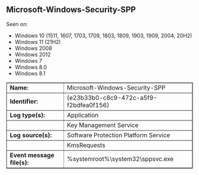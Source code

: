 ## Microsoft-Windows-Security-SPP

Seen on:
* Windows 10 (1511, 1607, 1703, 1709, 1803, 1809, 1903, 1909, 2004, 20H2)
* Windows 11 (21H2)
* Windows 2008
* Windows 2012
* Windows 7
* Windows 8.0
* Windows 8.1

<table border="1" class="docutils">
  <tbody>
    <tr>
      <td><b>Name:</b></td>
      <td>Microsoft-Windows-Security-SPP</td>
    </tr>
    <tr>
      <td><b>Identifier:</b></td>
      <td>{e23b33b0-c8c9-472c-a5f9-f2bdfea0f156}</td>
    </tr>
    <tr>
      <td><b>Log type(s):</b></td>
      <td>Application</td>
    </tr>
    <tr>
      <td>&nbsp;</td>
      <td>Key Management Service</td>
    </tr>
    <tr>
      <td><b>Log source(s):</b></td>
      <td>Software Protection Platform Service</td>
    </tr>
    <tr>
      <td>&nbsp;</td>
      <td>KmsRequests</td>
    </tr>
    <tr>
      <td><b>Event message file(s):</b></td>
      <td>%systemroot%\system32\sppsvc.exe</td>
    </tr>
  </tbody>
</table>

&nbsp;

